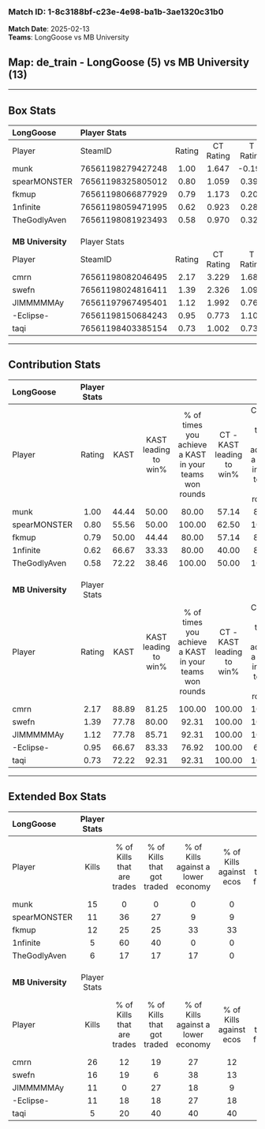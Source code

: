 ### Match ID: 1-8c3188bf-c23e-4e98-ba1b-3ae1320c31b0  
**Match Date**: 2025-02-13  
**Teams**: LongGoose vs MB University  

## **Map**: de_train - LongGoose (5) vs MB University (13)  
---  

## Box Stats  

| **LongGoose**     | Player Stats      |        |           |          |       |       |       |         |        |      |     |
| :- | :- | :-: | :-: | :-: | :-: | :-: | :-: | :-: | :-: | :-: | :-: |
| Player            | SteamID           | Rating | CT Rating | T Rating | KAST  |  ADR  | Kills | Assists | Deaths | K/D  | HS% |
| munk              | 76561198279427248 |  1.00  |   1.647   |  -0.194  | 44.44 | 86.0  |  15   |    1    |   13   | 1.15 | 20  |
| spearMONSTER      | 76561198325805012 |  0.80  |   1.059   |  0.390   | 55.56 | 69.7  |  11   |    5    |   15   | 0.73 | 45  |
| fkmup             | 76561198066877929 |  0.79  |   1.173   |  0.205   | 50.00 | 69.1  |  12   |    2    |   15   | 0.80 | 58  |
| 1nfinite          | 76561198059471995 |  0.62  |   0.923   |  0.281   | 66.67 | 51.5  |   5   |    4    |   12   | 0.42 | 20  |
| TheGodlyAven      | 76561198081923493 |  0.58  |   0.970   |  0.321   | 72.22 | 33.8  |   6   |    1    |   14   | 0.43 | 66  |
|                   |                   |        |           |          |       |       |       |         |        |      |     |
|                   |                   |        |           |          |       |       |       |         |        |      |     |
|                   |                   |        |           |          |       |       |       |         |        |      |     |
| **MB University** | Player Stats      |        |           |          |       |       |       |         |        |      |     |
| Player            | SteamID           | Rating | CT Rating | T Rating | KAST  |  ADR  | Kills | Assists | Deaths | K/D  | HS% |
| cmrn              | 76561198082046495 |  2.17  |   3.229   |  1.683   | 88.89 | 151.2 |  26   |    4    |   10   | 2.60 | 61  |
| swefn             | 76561198024816411 |  1.39  |   2.326   |  1.096   | 77.78 | 78.4  |  16   |    2    |   9    | 1.78 | 62  |
| JIMMMMMAy         | 76561197967495401 |  1.12  |   1.992   |  0.769   | 77.78 | 78.6  |  11   |    6    |   11   | 1.00 | 45  |
| -Eclipse-         | 76561198150684243 |  0.95  |   0.773   |  1.101   | 66.67 | 52.8  |  11   |    0    |   10   | 1.10 | 36  |
| taqi              | 76561198403385154 |  0.73  |   1.002   |  0.735   | 72.22 | 43.6  |   5   |    6    |   9    | 0.56 | 40  |
---  

## Contribution Stats  

| **LongGoose**     | Player Stats |       |                      |                                                        |                           |                                                             |                          |                                                            |
| :- | :-: | :-: | :-: | :-: | :-: | :-: | :-: | :-: |
| Player            |    Rating    | KAST  | KAST leading to win% | % of times you achieve a KAST in your teams won rounds | CT - KAST leading to win% | CT - % of times you achieve a KAST in your teams won rounds | T - KAST leading to win% | T - % of times you achieve a KAST in your teams won rounds |
| munk              |     1.00     | 44.44 |        50.00         |                         80.00                          |           57.14           |                            80.00                            |           0.00           |                            0.00                            |
| spearMONSTER      |     0.80     | 55.56 |        50.00         |                         100.00                         |           62.50           |                           100.00                            |           0.00           |                            0.00                            |
| fkmup             |     0.79     | 50.00 |        44.44         |                         80.00                          |           57.14           |                            80.00                            |           0.00           |                            0.00                            |
| 1nfinite          |     0.62     | 66.67 |        33.33         |                         80.00                          |           40.00           |                            80.00                            |           0.00           |                            0.00                            |
| TheGodlyAven      |     0.58     | 72.22 |        38.46         |                         100.00                         |           50.00           |                           100.00                            |           0.00           |                            0.00                            |
|                   |              |       |                      |                                                        |                           |                                                             |                          |                                                            |
|                   |              |       |                      |                                                        |                           |                                                             |                          |                                                            |
|                   |              |       |                      |                                                        |                           |                                                             |                          |                                                            |
| **MB University** | Player Stats |       |                      |                                                        |                           |                                                             |                          |                                                            |
| Player            |    Rating    | KAST  | KAST leading to win% | % of times you achieve a KAST in your teams won rounds | CT - KAST leading to win% | CT - % of times you achieve a KAST in your teams won rounds | T - KAST leading to win% | T - % of times you achieve a KAST in your teams won rounds |
| cmrn              |     2.17     | 88.89 |        81.25         |                         100.00                         |          100.00           |                           100.00                            |          70.00           |                           100.00                           |
| swefn             |     1.39     | 77.78 |        80.00         |                         92.31                          |          100.00           |                           100.00                            |          66.67           |                           85.71                            |
| JIMMMMMAy         |     1.12     | 77.78 |        85.71         |                         92.31                          |          100.00           |                           100.00                            |          75.00           |                           85.71                            |
| -Eclipse-         |     0.95     | 66.67 |        83.33         |                         76.92                          |          100.00           |                            66.67                            |          75.00           |                           85.71                            |
| taqi              |     0.73     | 72.22 |        92.31         |                         92.31                          |          100.00           |                           100.00                            |          85.71           |                           85.71                            |
---  

## Extended Box Stats  

| **LongGoose**     | Player Stats |                            |                            |                                    |                         |                              |                                 |        |                             |                                     |                          |                               |                            |
| :- | :-: | :-: | :-: | :-: | :-: | :-: | :-: | :-: | :-: | :-: | :-: | :-: | :-: |
| Player            |    Kills     | % of Kills that are trades | % of Kills that got traded | % of Kills against a lower economy | % of Kills against ecos | % of Kills that are flawless | % of Kills that are close duels | Deaths | % of Deaths that get traded | % of Deaths against a lower economy | % of Deaths against ecos | % of Deaths that are flawless | % of Deaths that are close |
| munk              |      15      |             0              |             0              |                 0                  |            0            |              87              |                0                |   13   |              8              |                 15                  |            8             |              77               |             0              |
| spearMONSTER      |      11      |             36             |             27             |                 9                  |            9            |              64              |               27                |   15   |              7              |                 13                  |            7             |              80               |             0              |
| fkmup             |      12      |             25             |             25             |                 33                 |           33            |              58              |                8                |   15   |             13              |                  7                  |            0             |              53               |             0              |
| 1nfinite          |      5       |             60             |             40             |                 0                  |            0            |              40              |               40                |   12   |             25              |                 17                  |            8             |              67               |             0              |
| TheGodlyAven      |      6       |             17             |             17             |                 17                 |            0            |              33              |                0                |   14   |             43              |                 14                  |            7             |              79               |             0              |
|                   |              |                            |                            |                                    |                         |                              |                                 |        |                             |                                     |                          |                               |                            |
|                   |              |                            |                            |                                    |                         |                              |                                 |        |                             |                                     |                          |                               |                            |
|                   |              |                            |                            |                                    |                         |                              |                                 |        |                             |                                     |                          |                               |                            |
| **MB University** | Player Stats |                            |                            |                                    |                         |                              |                                 |        |                             |                                     |                          |                               |                            |
| Player            |    Kills     | % of Kills that are trades | % of Kills that got traded | % of Kills against a lower economy | % of Kills against ecos | % of Kills that are flawless | % of Kills that are close duels | Deaths | % of Deaths that get traded | % of Deaths against a lower economy | % of Deaths against ecos | % of Deaths that are flawless | % of Deaths that are close |
| cmrn              |      26      |             12             |             19             |                 27                 |           12            |              65              |                0                |   10   |             10              |                 20                  |            10            |              50               |             30             |
| swefn             |      16      |             19             |             6              |                 38                 |           13            |              75              |                0                |   9    |             22              |                 11                  |            11            |              89               |             0              |
| JIMMMMMAy         |      11      |             0              |             27             |                 18                 |            9            |              73              |                0                |   11   |             18              |                  0                  |            0             |              73               |             9              |
| -Eclipse-         |      11      |             18             |             18             |                 27                 |           18            |              82              |                0                |   10   |             10              |                  0                  |            0             |              70               |             0              |
| taqi              |      5       |             20             |             40             |                 40                 |           40            |              60              |                0                |   9    |             33              |                 22                  |            11            |              33               |             22             |
